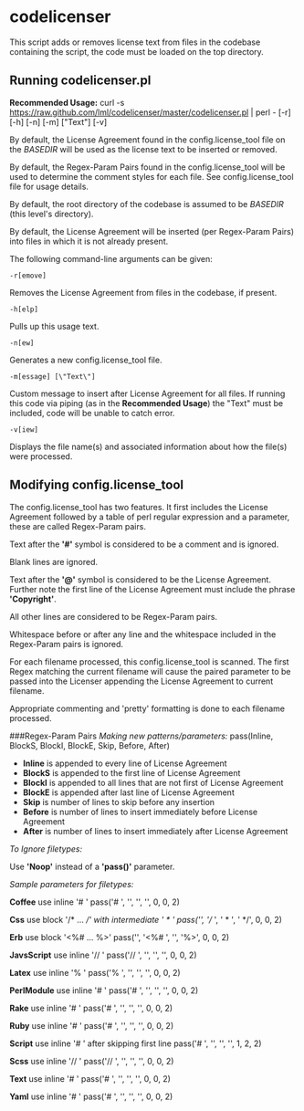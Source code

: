 codelicenser
============

This script adds or removes license text from files in the codebase containing the script, the code must be loaded on the top directory.

Running codelicenser.pl
-----------------------

**Recommended Usage:**
	curl -s https://raw.github.com/lml/codelicenser/master/codelicenser.pl | perl - [-r] [-h] [-n] [-m] [\"Text\"] [-v]

By default, the License Agreement found in the config.license_tool file on the *BASEDIR* will be used as the license text to be inserted or removed.

By default, the Regex-Param Pairs found in the config.license_tool will be used to determine the comment styles for each file. See config.license_tool file for usage details.

By default, the root directory of the codebase is assumed to be *BASEDIR* (this level's directory).

By default, the License Agreement will be inserted (per Regex-Param Pairs) into files in which it is not already present.

The following command-line arguments can be given:

    -r[emove]
Removes the License Agreement from files in the codebase, if present.

    -h[elp]
Pulls up this usage text.

    -n[ew]
Generates a new config.license_tool file.

    -m[essage] [\"Text\"]
Custom message to insert after License Agreement for all files. If running this code via piping (as in the **Recommended Usage**) the \"Text\" must be included, code will be unable to catch error.

    -v[iew]
Displays the file name(s) and associated information about how the file(s) were processed.

Modifying config.license_tool
-----------------------------

The config.license_tool has two features. It first includes the License Agreement followed by a table of perl regular expression and a parameter, these are called Regex-Param pairs.

Text after the **'#'** symbol is considered to be a comment and is ignored.

Blank lines are ignored.

Text after the **'@'** symbol is considered to be the License Agreement. Further note the first line of the License Agreement must include the phrase **'Copyright'**.

All other lines are considered to be Regex-Param pairs.

Whitespace before or after any line and the whitespace included in the Regex-Param pairs is ignored.

For each filename processed, this config.license_tool is scanned. The first Regex matching the current filename will cause the paired parameter to be passed into the Licenser appending the License Agreement to current filename.

Appropriate commenting and 'pretty' formatting is done to each filename processed.

###Regex-Param Pairs
*Making new patterns/parameters:*
    pass(Inline, BlockS, BlockI, BlockE, Skip, Before, After)
	
+ **Inline** is appended to every line of License Agreement
+ **BlockS** is appended to the first line of License Agreement
+ **BlockI** is appended to all lines that are not first of License Agreement
+ **BlockE** is appended after last line of License Agreement
+ **Skip** is number of lines to skip before any insertion
+ **Before** is number of lines to insert immediately before License Agreement
+ **After** is number of lines to insert immediately after License Agreement

*To Ignore filetypes:*

Use **'Noop'** instead of a **'pass()'** parameter.

*Sample parameters for filetypes:*
	
**Coffee**		use inline '# '
    pass('# ', '', '', '', 0, 0, 2)

**Css**			use block '/* ... */' with intermediate ' * '
    pass('', '/* ', ' * ', ' */', 0, 0, 2)

**Erb**			use block '<%# ... %>'
    pass('', '<%# ', '', '%>', 0, 0, 2)

**JavsScript**	use inline '// '
    pass('// ', '', '', '', 0, 0, 2)

**Latex**		use inline '% '
    pass('% ', '', '', '', 0, 0, 2)

**PerlModule**	use inline '# '
    pass('# ', '', '', '', 0, 0, 2)

**Rake**		use inline '# '
    pass('# ', '', '', '', 0, 0, 2)

**Ruby**		use inline '# '
    pass('# ', '', '', '', 0, 0, 2)

**Script**		use inline '# ' after skipping first line
    pass('# ', '', '', '', 1, 2, 2)

**Scss**		use inline '// '
    pass('// ', '', '', '', 0, 0, 2)

**Text**		use inline '# '
    pass('# ', '', '', '', 0, 0, 2)

**Yaml**		use inline '# '
    pass('# ', '', '', '', 0, 0, 2)